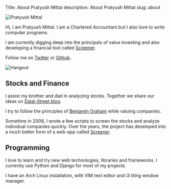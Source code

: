Title: About Pratyush Mittal
description: About Pratyush Mittal
slug: about

![Pratyush Mittal]({filename}/uploads/profile.jpg)

Hi, I am Pratyush Mittal. I am a Chartered Accountant but I also love to write computer programs.

I am currently digging deep into the principals of value investing and also developing a financial tool called [Screener][].

Follow me on [Twitter][] or [Github][].

![Hangout]({filename}/uploads/perfect.jpg)

## Stocks and Finance

I assist my brother and dad in analyzing stocks.
Together we share our ideas on [Dalal-Street blog][blog].

I try to follow the principles of [Benjamin Graham][graham]
while valuing companies.

Sometime in 2008, I wrote a few scripts to screen
the stocks and analyze individual companies quickly. Over the years, the project has developed into a much better form of a web-app called [Screener][].


## Programming

I love to learn and try new web technologies,
libraries and frameworks. I currently use Python
and Django for most of my projects.

I have an Arch Linux installation, with VIM text
editor and i3 tiling window manager.



[Screener]: http://www.screener.in
[Twitter]: http://www.twitter.com/faltoo
[Github]: https://github.com/pratyushmittal
[blog]: http://www.dalal-street.in
[graham]: http://en.wikipedia.org/wiki/Security_Analysis_(book)
